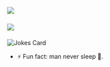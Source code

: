 <a href="https://github.com/anuraghazra/github-readme-stats">
  <img align="center" src="https://github-readme-stats.vercel.app/api?username=stonec0der&count_private=true&show_icons=true&theme=dark" />
</a>

###

<a href="https://github.com/anuraghazra/convoychat">
  <img align="center" src="https://github-readme-stats.vercel.app/api/top-langs/?username=stonec0der&hide=blade,css&layout=compact&theme=dark" />
</a>

####

![Jokes Card](https://readme-jokes.vercel.app/api)
<!-- 
![Profile View Counter](https://komarev.com/ghpvc/?username=stonec0der)

![Hits](https://hitcounter.pythonanywhere.com/count/tag.svg?url=https://github.com/stonec0der/Python) -->

- ⚡ Fun fact: man never sleep 🥱.
<!--
**stoneC0der/stonec0der** is a ✨ _special_ ✨ repository because its `README.md` (this file) appears on your GitHub profile.

Here are some ideas to get you started:

- 🔭 I’m currently working on this README profile && portfolio website
- 🌱 I’m currently learning Kotlin
- 👯 I’m looking to collaborate on have not decided yet 😅.
- 🤔 I’m looking for help with well nothing yet 😎.
- 💬 Ask me about ⛈
- 📫 How to reach me: right here not a fan of social medias, I non-existant over there but hey drop by macrumors @dumiku
- 😄 Pronouns: stonec0der, seed CM -> (Cypher Marley) ✌🏾
- ⚡ Fun fact: man never sleep 🥱.
-->

